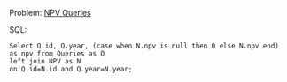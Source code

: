 Problem: [NPV Queries](https://leetcode.com/problems/npv-queries/)

SQL:

```
Select Q.id, Q.year, (case when N.npv is null then 0 else N.npv end) as npv from Queries as Q
left join NPV as N
on Q.id=N.id and Q.year=N.year; 

```
